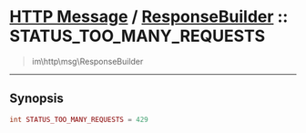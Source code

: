 # [HTTP Message](http.md) / [ResponseBuilder](http-ResponseBuilder.md) :: STATUS_TOO_MANY_REQUESTS
 > im\http\msg\ResponseBuilder
____

## Synopsis
```php
int STATUS_TOO_MANY_REQUESTS = 429
```
